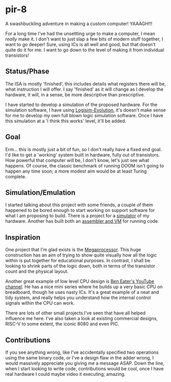 # pir-8
A swashbuckling adventure in making a custom computer! YAAAGH!!!

For a long time I've had the unsettling urge to make a computer, I mean _really_ make it. I don't want to just slap a few bits of modern stuff together, I want to go deeper! Sure, using ICs is all well and good, but that doesn't quite do it for me. I want to go down to the level of making it from individual transistors!

## Status/Phase

The ISA is mostly 'finished', this includes details what registers there will be, what instruction I will offer. I say 'finished' as it will change as I develop the hardware, it will, in a sense, be more descriptive than prescriptive.

I have started to develop a simulation of the proposed hardware. For the simulation software, I have using [Logisim-Evolution](https://github.com/reds-heig/logisim-evolution), it's doesn't make sense for me to develop my own full blown logic simulation software. Once I have this simulation at a 'I think this works' level, it'll be added.

## Goal

Erm... this is mostly just a bit of fun, so I don't really have a fixed end goal. I'd like to get a 'working' system built in hardware, fully out of transistors. How powerful that computer will be, I don't know, let's just see what happens. Of course, the classic benchmark of running DOOM isn't going to happen any time soon; a more modest aim would be at least Turing complete.

## Simulation/Emulation

I started talking about this project with some friends, a couple of them happened to be bored enough to start working on support software for what I am proposing to build. There is a project for a [simulator](https://github.com/TheCatPlusPlus/pir8) of my hardware. Another has built both an [assembler and VM](https://github.com/LoungeCPP/pir-8-emu) for running code.

## Inspiration 

One project that I'm glad exists is the [Megaprocessor](http://megaprocessor.com/index.html). This huge construction has an aim of trying to show quite visually how all the logic within is put together for educational purposes. In contrast, I shall be looking to shrink parts of the logic down, both in terms of the transistor count and the physical layout. 

Another great example of low level CPU design is [Ben Eater's YouTube channel](https://www.youtube.com/channel/UCS0N5baNlQWJCUrhCEo8WlA). He has a nice mini series where he builds up a very basic CPU on breadboard, though he uses nasty ICs. It's a great example of a neat and tidy system, and really helps you understand how the internal control signals within the CPU can work.

There are lots of other small projects I've seen that have all helped influence me here. I've also taken a look at existing commercial designs, RISC-V to some extent, the iconic 8080 and even PIC.

## Contributions

If you see anything wrong, like I've accidentally specified two operations using the same binary code, or I've a design flaw in the adder wrong, I would massively appreciate you giving me a message ASAP. Down the line, when I start looking to write code, contributions would be cool, once I have real hardware I could maybe video it executing; amazing.
